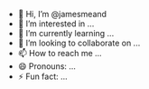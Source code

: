 - 👋 Hi, I’m @jamesmeand
- 👀 I’m interested in ...
- 🌱 I’m currently learning ...
- 💞️ I’m looking to collaborate on ...
- 📫 How to reach me ...
- 😄 Pronouns: ...
- ⚡ Fun fact: ...

<!---
jamesmeand/jamesmeand is a ✨ special ✨ repository because its `README.md` (this file) appears on your GitHub profile.
You can click the Preview link to take a look at your changes.
--->
